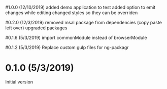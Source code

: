 #1.0.0 (12/10/2019)
added demo application to test
added option to emit changes while editing
changed styles so they can be overriden

#0.2.0 (12/3/2019)
removed msal package from dependencies (copy paste left over)
upgraded packages

#0.1.6 (5/3/2019)
import commonModule instead of browserModule

#0.1.2 (5/3/2019)
Replace custom gulp files for ng-packagr

# 0.1.0 (5/3/2019)
Initial version




